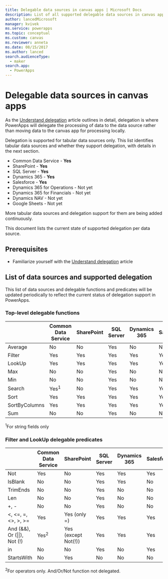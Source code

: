 ```yaml
---
title: Delegable data sources in canvas apps | Microsoft Docs
description: List of all supported delegable data sources in canvas apps
author: lancedMicrosoft
manager: kvivek
ms.service: powerapps
ms.topic: conceptual
ms.custom: canvas
ms.reviewer: anneta
ms.date: 08/15/2017
ms.author: lanced
search.audienceType: 
  - maker
search.app: 
  - PowerApps
---
```

# Delegable data sources in canvas apps
As the [Understand delegation](delegation-overview.md) article outlines in detail, delegation is where PowerApps will delegate the processing of data to the data source rather than moving data to the canvas app for processing locally.

Delegation is supported for tabular data sources only. This list identifies tabular data sources and whether they support delegation, with details in the next section.

* Common Data Service - **Yes**
* SharePoint - **Yes**
* SQL Server - **Yes**
* Dynamics 365 - **Yes**
* Salesforce - **Yes**
* Dynamics 365 for Operations - Not yet
* Dynamics 365 for Financials - Not yet
* Dynamics NAV - Not yet
* Google Sheets - Not yet

More tabular data sources and delegation support for them are being added continuously.

This document lists the current state of supported delegation per data source.

## Prerequisites

* Familiarize yourself with the [Understand delegation](delegation-overview.md) article

## List of data sources and supported delegation
This list of data sources and delegable functions and predicates will be updated periodically to reflect the current status of delegation support in PowerApps.

### Top-level delegable functions

| &nbsp; | Common Data Service | SharePoint | SQL Server | Dynamics 365 | Salesforce |
| --- | --- | --- | --- | --- | --- |
| Average |No |No |Yes |No |No |
| Filter |Yes |Yes |Yes |Yes |Yes |
| LookUp |Yes |Yes |Yes |Yes |Yes |
| Max |No |No |Yes |No |No |
| Min |No |No |Yes |No |No |
| Search |Yes<sup>1</sup> |No |Yes |Yes |Yes |
| Sort |Yes |Yes |Yes |Yes |Yes |
| SortByColumns |Yes |Yes |Yes |Yes |Yes |
| Sum |No |No |Yes |No |No |

<sup>1</sup>For string fields only

### Filter and LookUp delegable predicates

| &nbsp; | Common Data Service | SharePoint | SQL Server | Dynamics 365 | Salesforce |
| --- | --- | --- | --- | --- | --- |
| Not |Yes |No |Yes |Yes |Yes |
| IsBlank |No |No |Yes |Yes |No |
| TrimEnds |No |No |Yes |No |No |
| Len |No |No |Yes |No |No |
| +, - |No |No |Yes |No |No |
| <, <=, =, <>, >, >= |Yes |Yes (only =) |Yes |Yes |Yes |
| And (&&), Or (&#124;&#124;), Not (!) |Yes<sup>2</sup> |Yes (except Not(!)) |Yes |Yes |Yes |
| in |No |No |Yes |No |Yes |
| StartsWith |No |Yes |No |No |No |

<sup>2</sup>For operators only. And/Or/Not function not delegated.
